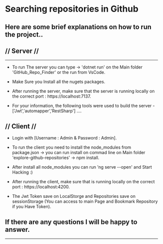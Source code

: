# Searching repositories in Github

## Here are some brief explanations on how to run the project..

## // Server //
-------------
* To run The server you can type -> 'dotnet run' on the Main folder 'GitHub_Repo_Finder' or the run from VsCode.

* Make Sure you Install all the nugets packages. 

* After running the server, make sure that the server is running locally on the correct port :  https://localhost:7137.

* For your information, the following tools were used to build the server - ['Jwt','automapper','RestSharp'] ....

## // Client //

* Login with [Username : Admin & Password : Admin].


* To run the client you need to install the node_modules from package.json -> you can run install on commad line on Main folder 'explore-github-repositories' -> npm install.

* After install all  node_modules you can run  'ng serve --open' and Start Hacking :)

* After running the client, make sure that is running locally on the correct port :  https://localhost:4200.

* The Jwt Token save on LocalStorge and Repositories save on sessionStorage  (You can access to main Page and Bookmark Repository if you Have Token).


## If there are any questions I will be happy to answer.
______________________________________________________________